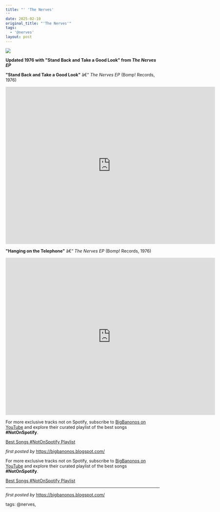 ```yaml
---
title: "' 'The Nerves'
'"
date: 2025-02-10
original_title: "'The Nerves'"
tags:
  - '@nerves'
layout: post
---
```

<img src="https://i.scdn.co/image/ab67616d00001e02d2fd4508dbbbe0409356cbab" /> <p><strong>Updated 1976 with "Stand Back and Take a Good Look" from <em>The Nerves EP</em></strong></p> <p><strong>"Stand Back and Take a Good Look"</strong> â€“ <em>The Nerves EP</em> (Bomp! Records, 1976)</p> <iframe width="685" height="514" src="https://www.youtube.com/embed/s0uJr7PBjbQ" title="The Nerves - Stand Back and Take a Good Look" frameborder="0" allow="accelerometer; autoplay; clipboard-write; encrypted-media; gyroscope; picture-in-picture; web-share" referrerpolicy="strict-origin-when-cross-origin" allowfullscreen></iframe> <p><strong>"Hanging on the Telephone"</strong> â€“ <em>The Nerves EP</em> (Bomp! Records, 1976)</p> <iframe width="685" height="514" src="https://www.youtube.com/embed/emy5mA8Ixtc" title="The Nerves - Hanging On The Telephone, Original version 45, Blondie. 1976." frameborder="0" allow="accelerometer; autoplay; clipboard-write; encrypted-media; gyroscope; picture-in-picture; web-share" referrerpolicy="strict-origin-when-cross-origin" allowfullscreen></iframe> <p>For more exclusive tracks not on Spotify, subscribe to <a href="https://www.youtube.com/@BigBanonos" target="_blank">BigBanonos on YouTube</a> and explore their curated playlist of the best songs <strong>#NotOnSpotify</strong>.</p>
<p><a href="https://www.youtube.com/playlist?list=PLtuNtuTatqI0kFahUCbtbfenC_ET5O_tr" target="_blank">Best Songs #NotOnSpotify Playlist</a></p> <p><em>first posted by</em> <a href="https://bigbanonos.blogspot.com/" rel="noopener" target="_new">https://bigbanonos.blogspot.com/</a></p> 

<!--Subscribe and Playlist Links-->
<div>
    <p>For more exclusive tracks not on Spotify, subscribe to <a href="https://www.youtube.com/@BigBanonos" target="_blank">BigBanonos on YouTube</a> and explore their curated playlist of the best songs <strong>#NotOnSpotify</strong>.</p>
    <p><a href="https://www.youtube.com/playlist?list=PLtuNtuTatqI0kFahUCbtbfenC_ET5O_tr" target="_blank">Best Songs #NotOnSpotify Playlist<br /></a></p></div>

<hr />

<p><em>first posted by</em> <a href="https://bigbanonos.blogspot.com/" rel="noopener" target="_new">https://bigbanonos.blogspot.com/</a></p>

<p>tags: @nerves,</p>
